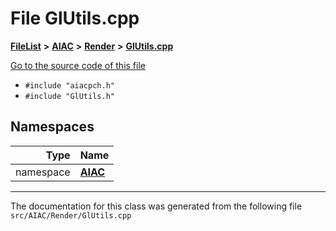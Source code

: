 

# File GlUtils.cpp



[**FileList**](files.md) **>** [**AIAC**](dir_21da83368f7816722f2b707a7b03c84f.md) **>** [**Render**](dir_4231f99b70cbd7a69a19f070b3954fcb.md) **>** [**GlUtils.cpp**](GlUtils_8cpp.md)

[Go to the source code of this file](GlUtils_8cpp_source.md)



* `#include "aiacpch.h"`
* `#include "GlUtils.h"`













## Namespaces

| Type | Name |
| ---: | :--- |
| namespace | [**AIAC**](namespaceAIAC.md) <br> |





















































------------------------------
The documentation for this class was generated from the following file `src/AIAC/Render/GlUtils.cpp`

